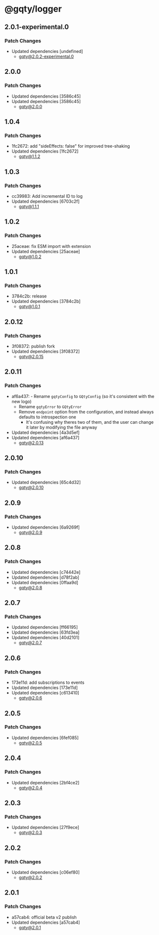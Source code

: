 # @gqty/logger

## 2.0.1-experimental.0

### Patch Changes

- Updated dependencies [undefined]
  - gqty@2.0.2-experimental.0

## 2.0.0

### Patch Changes

- Updated dependencies [3586c45]
- Updated dependencies [3586c45]
  - gqty@2.0.0

## 1.0.4

### Patch Changes

- 1fc2672: add "sideEffects: false" for improved tree-shaking
- Updated dependencies [1fc2672]
  - gqty@1.1.2

## 1.0.3

### Patch Changes

- cc39983: Add incremental ID to log
- Updated dependencies [6703c2f]
  - gqty@1.1.1

## 1.0.2

### Patch Changes

- 25aceae: fix ESM import with extension
- Updated dependencies [25aceae]
  - gqty@1.0.2

## 1.0.1

### Patch Changes

- 3784c2b: release
- Updated dependencies [3784c2b]
  - gqty@1.0.1

## 2.0.12

### Patch Changes

- 3f08372: publish fork
- Updated dependencies [3f08372]
  - gqty@2.0.15

## 2.0.11

### Patch Changes

- af6a437: - Rename `gqtyConfig` to `GQtyConfig` (so it's consistent with the new logo)
  - Rename `gqtyError` to `GQtyError`
  - Remove `endpoint` option from the configuration, and instead always defaults to introspection one
    - It's confusing why theres two of them, and the user can change it later by modifying the file anyway
- Updated dependencies [4a3d5ef]
- Updated dependencies [af6a437]
  - gqty@2.0.13

## 2.0.10

### Patch Changes

- Updated dependencies [65c4d32]
  - gqty@2.0.10

## 2.0.9

### Patch Changes

- Updated dependencies [6a9269f]
  - gqty@2.0.9

## 2.0.8

### Patch Changes

- Updated dependencies [c74442e]
- Updated dependencies [d78f2ab]
- Updated dependencies [0ffaa9d]
  - gqty@2.0.8

## 2.0.7

### Patch Changes

- Updated dependencies [ff66195]
- Updated dependencies [63fd3ea]
- Updated dependencies [40d2101]
  - gqty@2.0.7

## 2.0.6

### Patch Changes

- 173e11d: add subscriptions to events
- Updated dependencies [173e11d]
- Updated dependencies [c613410]
  - gqty@2.0.6

## 2.0.5

### Patch Changes

- Updated dependencies [6fef085]
  - gqty@2.0.5

## 2.0.4

### Patch Changes

- Updated dependencies [2bf4ce2]
  - gqty@2.0.4

## 2.0.3

### Patch Changes

- Updated dependencies [27f9ece]
  - gqty@2.0.3

## 2.0.2

### Patch Changes

- Updated dependencies [c06ef80]
  - gqty@2.0.2

## 2.0.1

### Patch Changes

- a57cab4: official beta v2 publish
- Updated dependencies [a57cab4]
  - gqty@2.0.1
